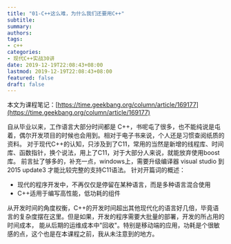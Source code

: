 ```yaml
---
title: "01-C++这么难，为什么我们还要用C++"
subtitle:
summary:
authors:
tags:
- c++
categories:
- 现代C++实战30讲
date: 2019-12-19T22:08:43+08:00
lastmod: 2019-12-19T22:08:43+08:00
featured: false
draft: false
---
```


本文为课程笔记：[https://time.geekbang.org/column/article/169177](https://time.geekbang.org/column/article/169177)

自从毕业以来，工作语言大部分时间都是 C++，书呢屯了很多，也不能纯说是屯着，偶尔开发项目的时候也会用到。相对于电子书来说，个人还是习惯查阅纸质的资料。
对于现代C++的认知，只涉及到了C11，常用的当然是新增的线程库、时间库、函数指针，换个说法，用上了C11，对于大部分人来说，就能放弃使用boost库。
前言扯了够多的，补充一点，windows上，需要升级编译器 visual studio 到 2015 update3 才能比较完整的支持C11语法。
针对开篇词的概述：
* 现代的程序开发中，不再仅仅是停留在某种语言，而是多种语言混合使用
* C++适用于编写高性能，低功耗的组件

从开发时间的角度权衡，C++的开发时间超出其他现代化的语言好几倍，毕竟语言的复杂度摆在这里。但是如果，开发的程序需要大批量的部署，开发的所占用的时间成本，
能从后期的运维成本中"回收"。特别是移动端的应用，功耗是个很敏感的点，这个也是在本课程之前，我从未注意到的地方。

